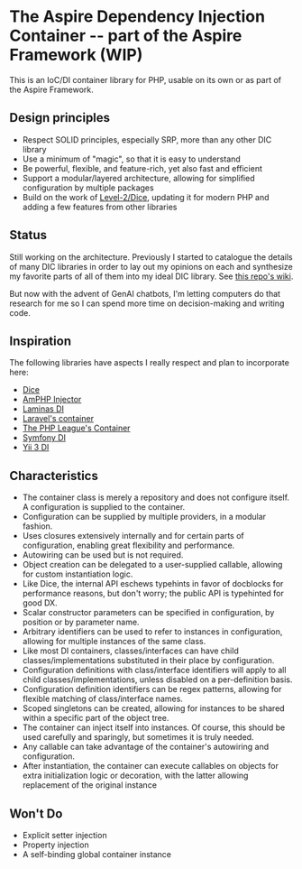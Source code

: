 # The Aspire Dependency Injection Container -- part of the Aspire Framework (WIP)

This is an IoC/DI container library for PHP, usable on its own or as part of the Aspire Framework.

## Design principles
- Respect SOLID principles, especially SRP, more than any other DIC library
- Use a minimum of "magic", so that it is easy to understand
- Be powerful, flexible, and feature-rich, yet also fast and efficient
- Support a modular/layered architecture, allowing for simplified configuration by multiple packages
- Build on the work of [Level-2/Dice](https://github.com/Level-2/Dice), updating it for modern PHP and adding a few
  features from other libraries

## Status
Still working on the architecture.
Previously I started to catalogue the details of many DIC libraries in order to
lay out my opinions on each and synthesize my favorite parts of all of them into
my ideal DIC library. See [this repo's wiki](https://github.com/garrettw/aspire-dic/wiki).

But now with the advent of GenAI chatbots, I'm letting computers do that research
for me so I can spend more time on decision-making and writing code.

## Inspiration
The following libraries have aspects I really respect and plan to incorporate here:
- [Dice](https://github.com/Level-2/Dice)
- [AmPHP Injector](https://github.com/amphp/injector)
- [Laminas DI](https://github.com/laminas/laminas-di)
- [Laravel's container](https://github.com/illuminate/container)
- [The PHP League's Container](https://github.com/thephpleague/container)
- [Symfony DI](https://github.com/symfony/dependency-injection)
- [Yii 3 DI](https://github.com/yiisoft/di)

## Characteristics
- The container class is merely a repository and does not configure itself. A configuration is supplied to the container.
- Configuration can be supplied by multiple providers, in a modular fashion.
- Uses closures extensively internally and for certain parts of configuration, enabling great flexibility and performance.
- Autowiring can be used but is not required.
- Object creation can be delegated to a user-supplied callable, allowing for custom instantiation logic.
- Like Dice, the internal API eschews typehints in favor of docblocks for performance reasons, but don't worry;
the public API is typehinted for good DX.
- Scalar constructor parameters can be specified in configuration, by position or by parameter name.
- Arbitrary identifiers can be used to refer to instances in configuration, allowing for multiple instances of the same class.
- Like most DI containers, classes/interfaces can have child classes/implementations substituted in their place by configuration.
- Configuration definitions with class/interface identifiers will apply to all child classes/implementations, unless
disabled on a per-definition basis.
- Configuration definition identifiers can be regex patterns, allowing for flexible matching of class/interface names.
- Scoped singletons can be created, allowing for instances to be shared within a specific part of the object tree.
- The container can inject itself into instances. Of course, this should be used carefully and sparingly, but sometimes it is truly needed.
- Any callable can take advantage of the container's autowiring and configuration.
- After instantiation, the container can execute callables on objects for extra initialization logic or decoration, with the
latter allowing replacement of the original instance

## Won't Do
* Explicit setter injection
* Property injection
* A self-binding global container instance
